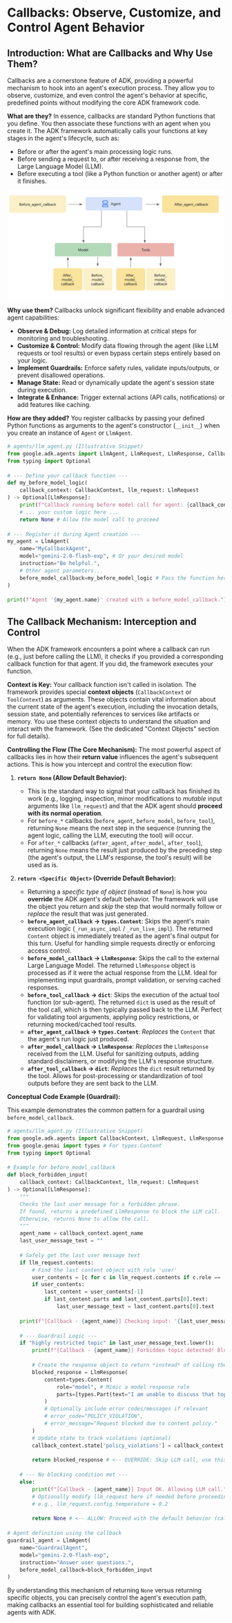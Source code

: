 # Callbacks: Observe, Customize, and Control Agent Behavior

## Introduction: What are Callbacks and Why Use Them?

Callbacks are a cornerstone feature of ADK, providing a powerful mechanism to hook into an agent's execution process. They allow you to observe, customize, and even control the agent's behavior at specific, predefined points without modifying the core ADK framework code.

**What are they?** In essence, callbacks are standard Python functions that you define. You then associate these functions with an agent when you create it. The ADK framework automatically calls your functions at key stages in the agent's lifecycle, such as:

* Before or after the agent's main processing logic runs.  
* Before sending a request to, or after receiving a response from, the Large Language Model (LLM).  
* Before executing a tool (like a Python function or another agent) or after it finishes.

![intro_components.png](../assets/callback_flow.png)

**Why use them?** Callbacks unlock significant flexibility and enable advanced agent capabilities:

* **Observe & Debug:** Log detailed information at critical steps for monitoring and troubleshooting.  
* **Customize & Control:** Modify data flowing through the agent (like LLM requests or tool results) or even bypass certain steps entirely based on your logic.  
* **Implement Guardrails:** Enforce safety rules, validate inputs/outputs, or prevent disallowed operations.  
* **Manage State:** Read or dynamically update the agent's session state during execution.  
* **Integrate & Enhance:** Trigger external actions (API calls, notifications) or add features like caching.

**How are they added?** You register callbacks by passing your defined Python functions as arguments to the agent's constructor (`__init__`) when you create an instance of `Agent` or `LlmAgent`.

```py
# agents/llm_agent.py (Illustrative Snippet)
from google.adk.agents import LlmAgent, LlmRequest, LlmResponse, CallbackContext
from typing import Optional

# --- Define your callback function ---
def my_before_model_logic(
    callback_context: CallbackContext, llm_request: LlmRequest
) -> Optional[LlmResponse]:
    print(f"Callback running before model call for agent: {callback_context.agent_name}")
    # ... your custom logic here ...
    return None # Allow the model call to proceed

# --- Register it during Agent creation ---
my_agent = LlmAgent(
    name="MyCallbackAgent",
    model="gemini-2.0-flash-exp", # Or your desired model
    instruction="Be helpful.",
    # Other agent parameters...
    before_model_callback=my_before_model_logic # Pass the function here
)

print(f"Agent '{my_agent.name}' created with a before_model_callback.")
```

## The Callback Mechanism: Interception and Control

When the ADK framework encounters a point where a callback can run (e.g., just before calling the LLM), it checks if you provided a corresponding callback function for that agent. If you did, the framework executes your function.

**Context is Key:** Your callback function isn't called in isolation. The framework provides special **context objects** (`CallbackContext` or `ToolContext`) as arguments. These objects contain vital information about the current state of the agent's execution, including the invocation details, session state, and potentially references to services like artifacts or memory. You use these context objects to understand the situation and interact with the framework. (See the dedicated "Context Objects" section for full details).

**Controlling the Flow (The Core Mechanism):** The most powerful aspect of callbacks lies in how their **return value** influences the agent's subsequent actions. This is how you intercept and control the execution flow:

1. **`return None` (Allow Default Behavior):**  

    * This is the standard way to signal that your callback has finished its work (e.g., logging, inspection, minor modifications to *mutable* input arguments like `llm_request`) and that the ADK agent should **proceed with its normal operation**.  
    * For `before_*` callbacks (`before_agent`, `before_model`, `before_tool`), returning `None` means the next step in the sequence (running the agent logic, calling the LLM, executing the tool) will occur.  
    * For `after_*` callbacks (`after_agent`, `after_model`, `after_tool`), returning `None` means the result just produced by the preceding step (the agent's output, the LLM's response, the tool's result) will be used as is.

2. **`return <Specific Object>` (Override Default Behavior):**  

    * Returning a *specific type of object* (instead of `None`) is how you **override** the ADK agent's default behavior. The framework will use the object you return and *skip* the step that would normally follow or *replace* the result that was just generated.  
    * **`before_agent_callback` → `types.Content`**: Skips the agent's main execution logic (`_run_async_impl` / `_run_live_impl`). The returned `Content` object is immediately treated as the agent's final output for this turn. Useful for handling simple requests directly or enforcing access control.  
    * **`before_model_callback` → `LlmResponse`**: Skips the call to the external Large Language Model. The returned `LlmResponse` object is processed as if it were the actual response from the LLM. Ideal for implementing input guardrails, prompt validation, or serving cached responses.  
    * **`before_tool_callback` → `dict`**: Skips the execution of the actual tool function (or sub-agent). The returned `dict` is used as the result of the tool call, which is then typically passed back to the LLM. Perfect for validating tool arguments, applying policy restrictions, or returning mocked/cached tool results.  
    * **`after_agent_callback` → `types.Content`**: *Replaces* the `Content` that the agent's run logic just produced.  
    * **`after_model_callback` → `LlmResponse`**: *Replaces* the `LlmResponse` received from the LLM. Useful for sanitizing outputs, adding standard disclaimers, or modifying the LLM's response structure.  
    * **`after_tool_callback` → `dict`**: *Replaces* the `dict` result returned by the tool. Allows for post-processing or standardization of tool outputs before they are sent back to the LLM.

**Conceptual Code Example (Guardrail):**

This example demonstrates the common pattern for a guardrail using `before_model_callback`.

```py
# agents/llm_agent.py (Illustrative Snippet)
from google.adk.agents import CallbackContext, LlmRequest, LlmResponse
from google.genai import types # For types.Content
from typing import Optional

# Example for before_model_callback
def block_forbidden_input(
    callback_context: CallbackContext, llm_request: LlmRequest
) -> Optional[LlmResponse]:
    """
    Checks the last user message for a forbidden phrase.
    If found, returns a predefined LlmResponse to block the LLM call.
    Otherwise, returns None to allow the call.
    """
    agent_name = callback_context.agent_name
    last_user_message_text = ""

    # Safely get the last user message text
    if llm_request.contents:
        # Find the last content object with role 'user'
        user_contents = [c for c in llm_request.contents if c.role == 'user']
        if user_contents:
            last_content = user_contents[-1]
            if last_content.parts and last_content.parts[0].text:
                last_user_message_text = last_content.parts[0].text

    print(f"[Callback - {agent_name}] Checking input: '{last_user_message_text[:50]}...'")

    # --- Guardrail Logic ---
    if "highly restricted topic" in last_user_message_text.lower():
        print(f"[Callback - {agent_name}] Forbidden topic detected! Blocking LLM call.")

        # Create the response object to return *instead* of calling the LLM
        blocked_response = LlmResponse(
            content=types.Content(
                role="model", # Mimic a model response role
                parts=[types.Part(text="I am unable to discuss that topic.")]
            )
            # Optionally include error codes/messages if relevant
            # error_code="POLICY_VIOLATION",
            # error_message="Request blocked due to content policy."
        )
        # Update state to track violations (optional)
        callback_context.state['policy_violations'] = callback_context.state.get('policy_violations', 0) + 1

        return blocked_response # <-- OVERRIDE: Skip LLM call, use this response.

    # --- No blocking condition met ---
    else:
        print(f"[Callback - {agent_name}] Input OK. Allowing LLM call.")
        # Optionally modify llm_request here if needed before proceeding
        # e.g., llm_request.config.temperature = 0.2

        return None # <-- ALLOW: Proceed with the default behavior (call LLM).

# Agent definition using the callback
guardrail_agent = LlmAgent(
    name="GuardrailAgent",
    model="gemini-2.0-flash-exp",
    instruction="Answer user questions.",
    before_model_callback=block_forbidden_input
)
```

By understanding this mechanism of returning `None` versus returning specific objects, you can precisely control the agent's execution path, making callbacks an essential tool for building sophisticated and reliable agents with ADK.
